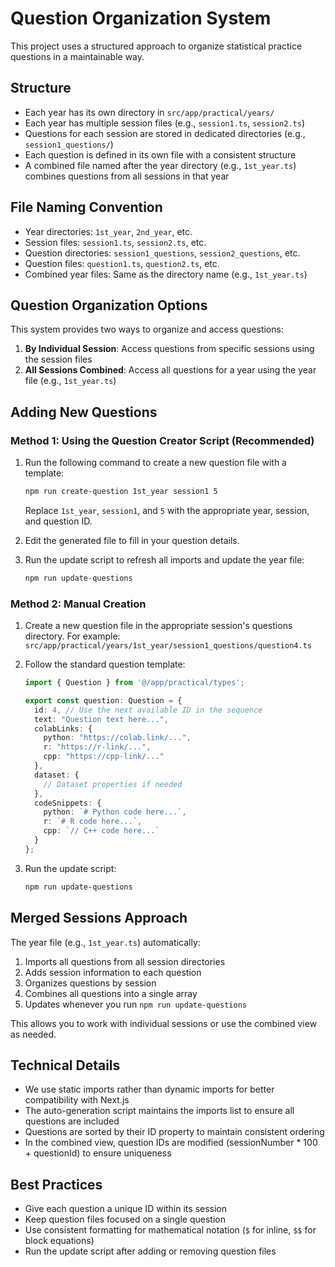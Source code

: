 # Question Organization System

This project uses a structured approach to organize statistical practice questions in a maintainable way.

## Structure

- Each year has its own directory in `src/app/practical/years/`
- Each year has multiple session files (e.g., `session1.ts`, `session2.ts`)
- Questions for each session are stored in dedicated directories (e.g., `session1_questions/`)
- Each question is defined in its own file with a consistent structure
- A combined file named after the year directory (e.g., `1st_year.ts`) combines questions from all sessions in that year

## File Naming Convention

- Year directories: `1st_year`, `2nd_year`, etc.
- Session files: `session1.ts`, `session2.ts`, etc.
- Question directories: `session1_questions`, `session2_questions`, etc.
- Question files: `question1.ts`, `question2.ts`, etc.
- Combined year files: Same as the directory name (e.g., `1st_year.ts`)

## Question Organization Options

This system provides two ways to organize and access questions:

1. **By Individual Session**: Access questions from specific sessions using the session files
2. **All Sessions Combined**: Access all questions for a year using the year file (e.g., `1st_year.ts`)

## Adding New Questions

### Method 1: Using the Question Creator Script (Recommended)

1. Run the following command to create a new question file with a template:
   ```bash
   npm run create-question 1st_year session1 5
   ```
   Replace `1st_year`, `session1`, and `5` with the appropriate year, session, and question ID.

2. Edit the generated file to fill in your question details.

3. Run the update script to refresh all imports and update the year file:
   ```bash
   npm run update-questions
   ```

### Method 2: Manual Creation

1. Create a new question file in the appropriate session's questions directory.
   For example: `src/app/practical/years/1st_year/session1_questions/question4.ts`

2. Follow the standard question template:
   ```typescript
   import { Question } from '@/app/practical/types';

   export const question: Question = {
     id: 4, // Use the next available ID in the sequence
     text: "Question text here...",
     colabLinks: {
       python: "https://colab.link/...",
       r: "https://r-link/...",
       cpp: "https://cpp-link/..."
     },
     dataset: {
       // Dataset properties if needed
     },
     codeSnippets: {
       python: `# Python code here...`,
       r: `# R code here...`,
       cpp: `// C++ code here...`
     }
   };
   ```

3. Run the update script:
   ```bash
   npm run update-questions
   ```

## Merged Sessions Approach

The year file (e.g., `1st_year.ts`) automatically:

1. Imports all questions from all session directories
2. Adds session information to each question
3. Organizes questions by session
4. Combines all questions into a single array
5. Updates whenever you run `npm run update-questions`

This allows you to work with individual sessions or use the combined view as needed.

## Technical Details

- We use static imports rather than dynamic imports for better compatibility with Next.js
- The auto-generation script maintains the imports list to ensure all questions are included
- Questions are sorted by their ID property to maintain consistent ordering
- In the combined view, question IDs are modified (sessionNumber * 100 + questionId) to ensure uniqueness

## Best Practices

- Give each question a unique ID within its session
- Keep question files focused on a single question
- Use consistent formatting for mathematical notation (`$` for inline, `$$` for block equations)
- Run the update script after adding or removing question files
